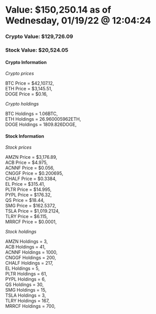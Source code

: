 # Value: $150,250.14 as of Wednesday, 01/19/22 @ 12:04:24 

### Crypto Value: $129,726.09

### Stock Value: $20,524.05

#### Crypto Information 
*Crypto prices* 

BTC Price = $42,107.12,  
ETH Price = $3,145.51,  
DOGE Price = $0.16,  


*Crypto holdings* 

BTC Holdings = 1.06BTC,  
ETH Holdings = 26.960005962ETH,  
DOGE Holdings = 1809.826DOGE,  


#### Stock Information 

*Stock prices* 

AMZN Price = $3,176.89,  
ACB Price = $4.975,  
ACNNF Price = $0.056,  
CNGGF Price = $0.200695,  
CHALF Price = $0.3384,  
EL Price = $315.41,  
PLTR Price = $14.995,  
PYPL Price = $176.32,  
QS Price = $18.44,  
SMG Price = $162.5372,  
TSLA Price = $1,019.2124,  
TLRY Price = $6.115,  
MRRCF Price = $0.0001,  


*Stock holdings* 

AMZN Holdings = 3,  
ACB Holdings = 41,  
ACNNF Holdings = 1000,  
CNGGF Holdings = 200,  
CHALF Holdings = 217,  
EL Holdings = 5,  
PLTR Holdings = 61,  
PYPL Holdings = 6,  
QS Holdings = 30,  
SMG Holdings = 15,  
TSLA Holdings = 3,  
TLRY Holdings = 167,  
MRRCF Holdings = 700,  


